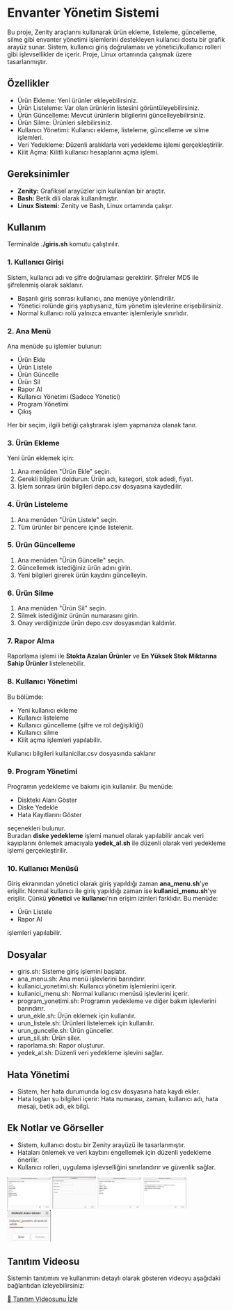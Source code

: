 # Envanter Yönetim Sistemi
Bu proje, Zenity araçlarını kullanarak ürün ekleme, listeleme, güncelleme, silme gibi envanter yönetimi işlemlerini destekleyen kullanıcı dostu bir grafik arayüz sunar. Sistem, kullanıcı giriş doğrulaması ve yönetici/kullanıcı rolleri gibi işlevsellikler de içerir. Proje, Linux ortamında çalışmak üzere tasarlanmıştır.


## Özellikler
- Ürün Ekleme: Yeni ürünler ekleyebilirsiniz.
- Ürün Listeleme: Var olan ürünlerin listesini görüntüleyebilirsiniz.
- Ürün Güncelleme: Mevcut ürünlerin bilgilerini güncelleyebilirsiniz.
- Ürün Silme: Ürünleri silebilirsiniz.
- Kullanıcı Yönetimi: Kullanıcı ekleme, listeleme, güncelleme ve silme işlemleri.
- Veri Yedekleme: Düzenli aralıklarla veri yedekleme işlemi gerçekleştirilir.
- Kilit Açma: Kilitli kullanıcı hesaplarını açma işlemi.

## Gereksinimler
- **Zenity:** Grafiksel arayüzler için kullanılan bir araçtır.
- **Bash:** Betik dili olarak kullanılmıştır.
- **Linux Sistemi:** Zenity ve Bash, Linux ortamında çalışır.

## Kullanım
Terminalde **./giris.sh** komutu çalıştırılır.
### 1. Kullanıcı Girişi
Sistem, kullanıcı adı ve şifre doğrulaması gerektirir. Şifreler MD5 ile şifrelenmiş olarak saklanır.

- Başarılı giriş sonrası kullanıcı, ana menüye yönlendirilir.
- Yönetici rolünde giriş yaptıysanız, tüm yönetim işlevlerine erişebilirsiniz.
- Normal kullanıcı rolü yalnızca envanter işlemleriyle sınırlıdır.

### 2. Ana Menü
Ana menüde şu işlemler bulunur:

- Ürün Ekle
- Ürün Listele
- Ürün Güncelle
- Ürün Sil
- Rapor Al
- Kullanıcı Yönetimi (Sadece Yönetici)
- Program Yönetimi
- Çıkış

Her bir seçim, ilgili betiği çalıştırarak işlem yapmanıza olanak tanır.

### 3. Ürün Ekleme
Yeni ürün eklemek için:

1. Ana menüden "Ürün Ekle" seçin.
2. Gerekli bilgileri doldurun: Ürün adı, kategori, stok adedi, fiyat.
3. İşlem sonrası ürün bilgileri depo.csv dosyasına kaydedilir.

### 4. Ürün Listeleme
1. Ana menüden "Ürün Listele" seçin.
2. Tüm ürünler bir pencere içinde listelenir.

### 5. Ürün Güncelleme
1. Ana menüden "Ürün Güncelle" seçin.
2. Güncellemek istediğiniz ürün adını girin.
3. Yeni bilgileri girerek ürün kaydını güncelleyin.

### 6. Ürün Silme
1. Ana menüden "Ürün Sil" seçin.
2. Silmek istediğiniz ürünün numarasını girin.
3. Onay verdiğinizde ürün depo.csv dosyasından kaldırılır.

### 7. Rapor Alma
Raporlama işlemi ile **Stokta Azalan Ürünler** ve **En Yüksek Stok Miktarına Sahip Ürünler** listelenebilir.

### 8. Kullanıcı Yönetimi
Bu bölümde:

- Yeni kullanıcı ekleme
- Kullanıcı listeleme
- Kullanıcı güncelleme (şifre ve rol değişikliği)
- Kullanıcı silme
- Kilit açma işlemleri yapılabilir.

Kullanıcı bilgileri kullanicilar.csv dosyasında saklanır

### 9. Program Yönetimi
Programın yedekleme ve bakımı için kullanılır. Bu menüde:
- Diskteki Alanı Göster
- Diske Yedekle
- Hata Kayıtlarını Göster

seçenekleri bulunur. <br>
Buradan **diske yedekleme** işlemi manuel olarak yapılabilir ancak veri kayıplarını önlemek amacıyala **yedek_al.sh** ile düzenli olarak veri yedekleme işlemi gerçekleştirilir.

### 10. Kullanıcı Menüsü
Giriş ekranından yönetici olarak giriş yapıldığı zaman **ana_menu.sh**'ye erişilir. Normal kullanıcı ile giriş yapıldığı zaman ise **kullanici_menu.sh**'ye erişilir. Çünkü **yönetici** ve **kullanıcı**'nın erişim izinleri farklıdır. Bu menüde:

- Ürün Listele
- Rapor Al

işlemleri yapılabilir.

## Dosyalar

- giris.sh: Sisteme giriş işlemini başlatır.
- ana_menu.sh: Ana menü işlevlerini barındırır.
- kullanici_yonetimi.sh: Kullanıcı yönetim işlemlerini içerir.
- kullanici_menu.sh: Normal kullanıcı menüsü işlevlerini içerir.
- program_yonetimi.sh: Programın yedekleme ve diğer bakım işlevlerini barındırır.
- urun_ekle.sh: Ürün eklemek için kullanılır.
- urun_listele.sh: Ürünleri listelemek için kullanılır.
- urun_guncelle.sh: Ürün günceller.
- urun_sil.sh: Ürün siler.
- raporlama.sh: Rapor oluşturur.
- yedek_al.sh: Düzenli veri yedekleme işlevini sağlar.

## Hata Yönetimi

- Sistem, her hata durumunda log.csv dosyasına hata kaydı ekler.
- Hata logları şu bilgileri içerir: Hata numarası, zaman, kullanıcı adı, hata mesajı, betik adı, ek bilgi.

## Ek Notlar ve Görseller

- Sistem, kullanıcı dostu bir Zenity arayüzü ile tasarlanmıştır.
- Hataları önlemek ve veri kaybını engellemek için düzenli yedekleme önerilir.
- Kullanıcı rolleri, uygulama işlevselliğini sınırlandırır ve güvenlik sağlar.

<img src="1.png" alt="" width="100">
<img src="2.png" alt="" width="100">
<img src="3.png" alt="" width="100">
<img src="4.png" alt="" width="100">
<img src="5.png" alt="" width="100">


## Tanıtım Videosu
Sistemin tanıtımını ve kullanımını detaylı olarak gösteren videoyu aşağıdaki bağlantıdan izleyebilirsiniz: 

[🔗 Tanıtım Videosunu İzle]( )














